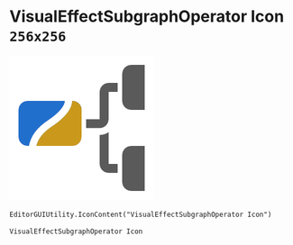 # VisualEffectSubgraphOperator Icon `256x256`
<img src="/img/VisualEffectSubgraphOperator%20Icon.png" width=256 height=256>

``` CSharp
EditorGUIUtility.IconContent("VisualEffectSubgraphOperator Icon")
```
```
VisualEffectSubgraphOperator Icon
```
